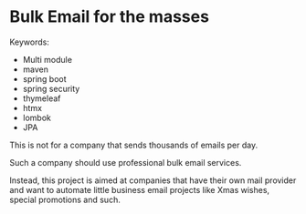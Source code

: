 # Bulk Email for the masses
Keywords:
<ul>
<li>Multi module</li>
<li>maven</li>
<li>spring boot</li>
<li>spring security</li>
<li>thymeleaf</li>
<li>htmx</li>
<li>lombok</li>
<li>JPA</li>
</ul>

<p>This is not for a company that sends thousands of emails per day.</p>
<p>Such a company should use professional bulk email services.</p>
<p>Instead, this project is aimed at companies that have their own mail provider and want to automate little business email projects like Xmas wishes, special promotions and such.</p>
